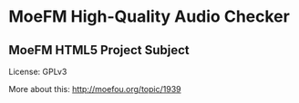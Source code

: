 MoeFM High-Quality Audio Checker
====================
MoeFM HTML5 Project Subject
--------------------

License: GPLv3

More about this: http://moefou.org/topic/1939